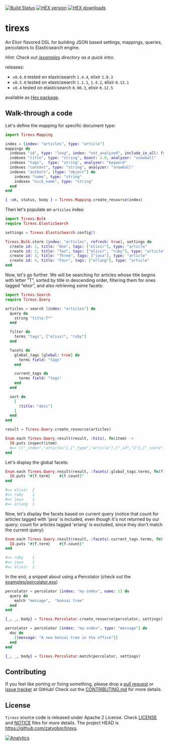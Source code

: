 [![Build Status](https://travis-ci.org/Zatvobor/tirexs.svg?branch=master)](https://travis-ci.org/Zatvobor/tirexs) [![HEX version](https://img.shields.io/hexpm/v/tirexs.svg)](https://hex.pm/packages/tirexs) [![HEX downloads](https://img.shields.io/hexpm/dw/tirexs.svg)](https://hex.pm/packages/tirexs)

tirexs
======

An Elixir flavored DSL for building JSON based settings, mappings, queries, percolators to Elasticsearch engine.

_Hint: Check out [/examples](/examples) directory as a quick intro._

releases:

- `v0.6.0` tested on elastcisearch `1.4.4`, elixir `1.0.3`
- `v0.5.0` tested on elastcisearch `1.1.1`, `1.4.2`, elixir `0.13.1`
- `v0.4` tested on elasticsearch `0.90.3`, elixir `0.12.5`

available as [Hex package](https://hex.pm/packages/tirexs).

Walk-through a code
-------------------

Let's define the mapping for specific document type:

```elixir
import Tirexs.Mapping

index = [index: "articles", type: "article"]
mappings do
  indexes "id", type: "long", index: "not_analyzed", include_in_all: false
  indexes "title", type: "string", boost: 2.0, analyzer: "snowball"
  indexes "tags",  type: "string", analyzer: "keyword"
  indexes "content", type: "string", analyzer: "snowball"
  indexes "authors", [type: "object"] do
    indexes "name", type: "string"
    indexes "nick_name", type: "string"
  end
end

{ :ok, status, body } = Tirexs.Mapping.create_resource(index)
```

Then let's populate an `articles` index:

```elixir
import Tirexs.Bulk
require Tirexs.ElasticSearch

settings = Tirexs.ElasticSearch.config()

Tirexs.Bulk.store [index: "articles", refresh: true], settings do
  create id: 1, title: "One", tags: ["elixir"], type: "article"
  create id: 2, title: "Two", tags: ["elixir", "ruby"], type: "article"
  create id: 3, title: "Three", tags: ["java"], type: "article"
  create id: 4, title: "Four", tags: ["erlang"], type: "article"
end
```

Now, let's go further. We will be searching for articles whose title begins with letter “T”, sorted by title in descending order, filtering them for ones tagged “elixir”, and also retrieving some facets:

```elixir
import Tirexs.Search
require Tirexs.Query

articles = search [index: "articles"] do
  query do
    string "title:T*"
  end

  filter do
    terms "tags", ["elixir", "ruby"]
  end

  facets do
    global_tags [global: true] do
      terms field: "tags"
    end

    current_tags do
      terms field: "tags"
    end
  end

  sort do
    [
      [title: "desc"]
    ]
  end
end

result = Tirexs.Query.create_resource(articles)

Enum.each Tirexs.Query.result(result, :hits), fn(item) ->
  IO.puts inspect(item)
  #=> [{"_index","articles"},{"_type","article"},{"_id","2"},{"_score",1.0},{"_source",[{"id",2}, {"title","Two"},{"tags",["elixir","r uby"]},{"type","article"}]}]
end
```

Let's display the global facets:
```elixir
Enum.each Tirexs.Query.result(result, :facets).global_tags.terms, fn(f) ->
  IO.puts "#{f.term}    #{f.count}"
end

#=> elixir  2
#=> ruby    1
#=> java    1
#=> erlang  1
```
Now, let's display the facets based on current query (notice that count for articles tagged with 'java' is included, even though it's not returned by our query; count for articles tagged 'erlang' is excluded, since they don't match the current query):
```elixir
Enum.each Tirexs.Query.result(result, :facets).current_tags.terms, fn(f) ->
  IO.puts "#{f.term}    #{f.count}"
end

#=> ruby    1
#=> java    1
#=> elixir  1
```

In the end, a snippet about using a Percolator (check out the [examples/percolator.exs](examples/percolator.exs))
```elixir
percolator = percolator [index: "my-index", name: 1] do
  query do
    match "message",  "bonsai tree"
  end
end

{_, _, body} = Tirexs.Percolator.create_resource(percolator, settings)

percolator = percolator [index: "my-index", type: "message"] do
  doc do
    [[message: "A new bonsai tree in the office"]]
  end
end

{_, _, body} = Tirexs.Percolator.match(percolator, settings)
```

Contributing
------------

If you feel like porting or fixing something, please drop a [pull request](https://github.com/Zatvobor/tirexs/pulls) or [issue tracker](https://github.com/Zatvobor/tirexs/issues) at GitHub! Check out the [CONTRIBUTING.md](CONTRIBUTING.md) for more details.

License
-------

`Tirexs` source code is released under Apache 2 License.
Check [LICENSE](LICENSE) and [NOTICE](NOTICE) files for more details. The project HEAD is https://github.com/zatvobor/tirexs.

[![Analytics](https://ga-beacon.appspot.com/UA-61065309-1/Zatvobor/tirexs/README)](https://github.com/igrigorik/ga-beacon)
